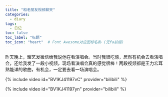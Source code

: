 ```yaml
---
title: "和老朋友视频聊天"
categories:
  - diary
tags:
  - 日记
toc: false
toc_label: "标题"
toc_icon: "heart"  # Font Awesome对应图标名称 (无fa前缀)	
---
```


昨天晚上，耀艺发微信给我说他在看演唱会。当时我很吃惊，居然有机会去看演唱会，还给我发了一段小视频，现场看演唱会真的感觉很棒！两段视频都是王力宏耳熟能详的歌曲，有机会，一定要去看一场演唱会。

{% include video id="BV1KJ41197vC" provider="bilibili" %}

{% include video id="BV1KJ41197yn" provider="bilibili" %}
